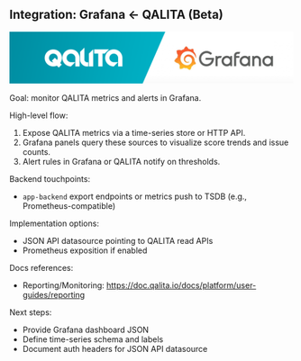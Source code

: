 ## Integration: Grafana ← QALITA (Beta)

<p align="center">
  <img width="800px" height="auto" src="../../../../img/integration/qalita-x-grafana.png"/>
</p>

Goal: monitor QALITA metrics and alerts in Grafana.

High-level flow:

1. Expose QALITA metrics via a time-series store or HTTP API.
2. Grafana panels query these sources to visualize score trends and issue counts.
3. Alert rules in Grafana or QALITA notify on thresholds.

Backend touchpoints:

- `app-backend` export endpoints or metrics push to TSDB (e.g., Prometheus-compatible)

Implementation options:

- JSON API datasource pointing to QALITA read APIs
- Prometheus exposition if enabled

Docs references:

- Reporting/Monitoring: https://doc.qalita.io/docs/platform/user-guides/reporting

Next steps:

- Provide Grafana dashboard JSON
- Define time-series schema and labels
- Document auth headers for JSON API datasource


